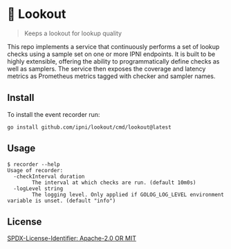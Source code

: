 # :telescope: Lookout

> Keeps a lookout for lookup quality

This repo implements a service that continuously performs a set of lookup checks using a sample set
on one or more IPNI endpoints.
It is built to be highly extensible, offering the ability to programmatically define checks as well
as samplers. The service then exposes the coverage and latency metrics as Prometheus metrics tagged
with checker and sampler names.

## Install

To install the event recorder run:

```shell
go install github.com/ipni/lookout/cmd/lookout@latest
```

## Usage

```text
$ recorder --help
Usage of recorder:
  -checkInterval duration
        The interval at which checks are run. (default 10m0s)
  -logLevel string
        The logging level. Only applied if GOLOG_LOG_LEVEL environment variable is unset. (default "info")
```

## License

[SPDX-License-Identifier: Apache-2.0 OR MIT](LICENSE.md)
